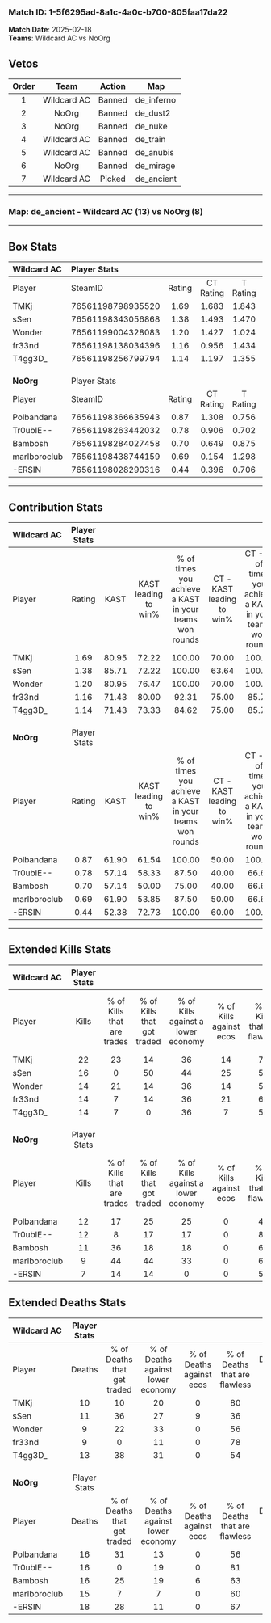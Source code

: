 ### Match ID: 1-5f6295ad-8a1c-4a0c-b700-805faa17da22  
**Match Date**: 2025-02-18  
**Teams**: Wildcard AC vs NoOrg  

## Vetos  

| Order | Team | Action | Map |
| :---: | :--: | :----: | --- |
| 1 | Wildcard AC | Banned | de_inferno |
| 2 | NoOrg | Banned | de_dust2 |
| 3 | NoOrg | Banned | de_nuke |
| 4 | Wildcard AC | Banned | de_train |
| 5 | Wildcard AC | Banned | de_anubis |
| 6 | NoOrg | Banned | de_mirage |
| 7 | Wildcard AC | Picked | de_ancient |

---  

### **Map**: de_ancient - Wildcard AC (13) vs NoOrg (8)  
---  

## Box Stats  

| **Wildcard AC** | Player Stats      |        |           |          |       |       |       |         |        |      |     |
| :- | :- | :-: | :-: | :-: | :-: | :-: | :-: | :-: | :-: | :-: | :-: |
| Player          | SteamID           | Rating | CT Rating | T Rating | KAST  |  ADR  | Kills | Assists | Deaths | K/D  | HS% |
| TMKj            | 76561198798935520 |  1.69  |   1.683   |  1.843   | 80.95 | 110.3 |  22   |    7    |   10   | 2.20 | 63  |
| sSen            | 76561198343056868 |  1.38  |   1.493   |  1.470   | 85.71 | 88.0  |  16   |    6    |   11   | 1.45 | 68  |
| Wonder          | 76561199004328083 |  1.20  |   1.427   |  1.024   | 80.95 | 56.0  |  14   |    5    |   9    | 1.56 | 50  |
| fr33nd          | 76561198138034396 |  1.16  |   0.956   |  1.434   | 71.43 | 64.2  |  14   |    5    |   9    | 1.56 | 42  |
| T4gg3D_         | 76561198256799794 |  1.14  |   1.197   |  1.355   | 71.43 | 86.1  |  14   |    7    |   13   | 1.08 | 28  |
|                 |                   |        |           |          |       |       |       |         |        |      |     |
|                 |                   |        |           |          |       |       |       |         |        |      |     |
|                 |                   |        |           |          |       |       |       |         |        |      |     |
| **NoOrg**       | Player Stats      |        |           |          |       |       |       |         |        |      |     |
| Player          | SteamID           | Rating | CT Rating | T Rating | KAST  |  ADR  | Kills | Assists | Deaths | K/D  | HS% |
| Polbandana      | 76561198366635943 |  0.87  |   1.308   |  0.756   | 61.90 | 76.6  |  12   |    4    |   16   | 0.75 | 58  |
| Tr0ublE--       | 76561198263442032 |  0.78  |   0.906   |  0.702   | 57.14 | 60.2  |  12   |    5    |   16   | 0.75 | 33  |
| Bambosh         | 76561198284027458 |  0.70  |   0.649   |  0.875   | 57.14 | 53.8  |  11   |    1    |   16   | 0.69 | 45  |
| marlboroclub    | 76561198438744159 |  0.69  |   0.154   |  1.298   | 61.90 | 55.0  |   9   |    3    |   15   | 0.60 | 44  |
| -ERSIN          | 76561198028290316 |  0.44  |   0.396   |  0.706   | 52.38 | 48.2  |   7   |    3    |   18   | 0.39 | 71  |
---  

## Contribution Stats  

| **Wildcard AC** | Player Stats |       |                      |                                                        |                           |                                                             |                          |                                                            |
| :- | :-: | :-: | :-: | :-: | :-: | :-: | :-: | :-: |
| Player          |    Rating    | KAST  | KAST leading to win% | % of times you achieve a KAST in your teams won rounds | CT - KAST leading to win% | CT - % of times you achieve a KAST in your teams won rounds | T - KAST leading to win% | T - % of times you achieve a KAST in your teams won rounds |
| TMKj            |     1.69     | 80.95 |        72.22         |                         100.00                         |           70.00           |                           100.00                            |          75.00           |                           100.00                           |
| sSen            |     1.38     | 85.71 |        72.22         |                         100.00                         |           63.64           |                           100.00                            |          85.71           |                           100.00                           |
| Wonder          |     1.20     | 80.95 |        76.47         |                         100.00                         |           70.00           |                           100.00                            |          85.71           |                           100.00                           |
| fr33nd          |     1.16     | 71.43 |        80.00         |                         92.31                          |           75.00           |                            85.71                            |          85.71           |                           100.00                           |
| T4gg3D_         |     1.14     | 71.43 |        73.33         |                         84.62                          |           75.00           |                            85.71                            |          71.43           |                           83.33                            |
|                 |              |       |                      |                                                        |                           |                                                             |                          |                                                            |
|                 |              |       |                      |                                                        |                           |                                                             |                          |                                                            |
|                 |              |       |                      |                                                        |                           |                                                             |                          |                                                            |
| **NoOrg**       | Player Stats |       |                      |                                                        |                           |                                                             |                          |                                                            |
| Player          |    Rating    | KAST  | KAST leading to win% | % of times you achieve a KAST in your teams won rounds | CT - KAST leading to win% | CT - % of times you achieve a KAST in your teams won rounds | T - KAST leading to win% | T - % of times you achieve a KAST in your teams won rounds |
| Polbandana      |     0.87     | 61.90 |        61.54         |                         100.00                         |           50.00           |                           100.00                            |          71.43           |                           100.00                           |
| Tr0ublE--       |     0.78     | 57.14 |        58.33         |                         87.50                          |           40.00           |                            66.67                            |          71.43           |                           100.00                           |
| Bambosh         |     0.70     | 57.14 |        50.00         |                         75.00                          |           40.00           |                            66.67                            |          57.14           |                           80.00                            |
| marlboroclub    |     0.69     | 61.90 |        53.85         |                         87.50                          |           50.00           |                            66.67                            |          55.56           |                           100.00                           |
| -ERSIN          |     0.44     | 52.38 |        72.73         |                         100.00                         |           60.00           |                           100.00                            |          83.33           |                           100.00                           |
---  

## Extended Kills Stats  

| **Wildcard AC** | Player Stats |                            |                            |                                    |                         |                              |                                 |                                       |                    |           |
| :- | :-: | :-: | :-: | :-: | :-: | :-: | :-: | :-: | :-: | :-: |
| Player          |    Kills     | % of Kills that are trades | % of Kills that got traded | % of Kills against a lower economy | % of Kills against ecos | % of Kills that are flawless | % of Kills that are close duels | % of Kills that are assisted by flash | Pistol Round Kills | AWP Kills |
| TMKj            |      22      |             23             |             14             |                 36                 |           14            |              77              |                9                |                  18                   |         1          |     0     |
| sSen            |      16      |             0              |             50             |                 44                 |           25            |              56              |               13                |                   6                   |         3          |     0     |
| Wonder          |      14      |             21             |             14             |                 36                 |           14            |              57              |                7                |                   7                   |         0          |     0     |
| fr33nd          |      14      |             7              |             14             |                 36                 |           21            |              64              |               14                |                   0                   |         1          |     7     |
| T4gg3D_         |      14      |             7              |             0              |                 36                 |            7            |              57              |                0                |                  14                   |         2          |     1     |
|                 |              |                            |                            |                                    |                         |                              |                                 |                                       |                    |           |
|                 |              |                            |                            |                                    |                         |                              |                                 |                                       |                    |           |
|                 |              |                            |                            |                                    |                         |                              |                                 |                                       |                    |           |
| **NoOrg**       | Player Stats |                            |                            |                                    |                         |                              |                                 |                                       |                    |           |
| Player          |    Kills     | % of Kills that are trades | % of Kills that got traded | % of Kills against a lower economy | % of Kills against ecos | % of Kills that are flawless | % of Kills that are close duels | % of Kills that are assisted by flash | Pistol Round Kills | AWP Kills |
| Polbandana      |      12      |             17             |             25             |                 25                 |            0            |              42              |                8                |                   8                   |         2          |     0     |
| Tr0ublE--       |      12      |             8              |             17             |                 17                 |            0            |              83              |                8                |                   0                   |         2          |     4     |
| Bambosh         |      11      |             36             |             18             |                 18                 |            0            |              64              |                9                |                   9                   |         1          |     0     |
| marlboroclub    |      9       |             44             |             44             |                 33                 |            0            |              67              |                0                |                   0                   |         1          |     0     |
| -ERSIN          |      7       |             14             |             14             |                 0                  |            0            |              57              |                0                |                   0                   |         0          |     0     |
## Extended Deaths Stats  

| **Wildcard AC** | Player Stats |                             |                                   |                          |                               |                            |                           |               |
| :- | :-: | :-: | :-: | :-: | :-: | :-: | :-: | :-: |
| Player          |    Deaths    | % of Deaths that get traded | % of Deaths against lower economy | % of Deaths against ecos | % of Deaths that are flawless | % of Deaths that are close | % of Deaths while blinded | Deaths to AWP |
| TMKj            |      10      |             10              |                20                 |            0             |              80               |             10             |             0             |       1       |
| sSen            |      11      |             36              |                27                 |            9             |              36               |             9              |            18             |       0       |
| Wonder          |      9       |             22              |                33                 |            0             |              56               |             0              |             0             |       0       |
| fr33nd          |      9       |              0              |                11                 |            0             |              78               |             11             |             0             |       2       |
| T4gg3D_         |      13      |             38              |                31                 |            0             |              54               |             0              |             0             |       1       |
|                 |              |                             |                                   |                          |                               |                            |                           |               |
|                 |              |                             |                                   |                          |                               |                            |                           |               |
|                 |              |                             |                                   |                          |                               |                            |                           |               |
| **NoOrg**       | Player Stats |                             |                                   |                          |                               |                            |                           |               |
| Player          |    Deaths    | % of Deaths that get traded | % of Deaths against lower economy | % of Deaths against ecos | % of Deaths that are flawless | % of Deaths that are close | % of Deaths while blinded | Deaths to AWP |
| Polbandana      |      16      |             31              |                13                 |            0             |              56               |             19             |            19             |       1       |
| Tr0ublE--       |      16      |              0              |                19                 |            0             |              81               |             0              |            19             |       1       |
| Bambosh         |      16      |             25              |                19                 |            6             |              63               |             19             |             0             |       2       |
| marlboroclub    |      15      |              7              |                 7                 |            0             |              60               |             0              |             0             |       1       |
| -ERSIN          |      18      |             28              |                11                 |            0             |              67               |             6              |            11             |       3       |
